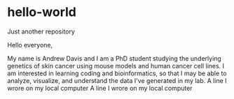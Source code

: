 # hello-world
Just another repository

Hello everyone,

My name is Andrew Davis and I am a PhD student studying the underlying genetics of skin cancer using mouse models and human cancer cell lines. I am interested in learning coding and bioinformatics, so that I may be able to analyze, visualize, and understand the data I've generated in my lab.
A line I wrore on my local computer
A line I wrore on my local computer
